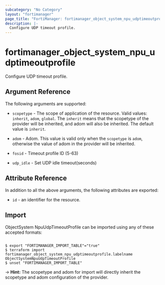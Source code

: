 ```yaml
---
subcategory: "No Category"
layout: "fortimanager"
page_title: "FortiManager: fortimanager_object_system_npu_udptimeoutprofile"
description: |-
  Configure UDP timeout profile.
---
```


# fortimanager_object_system_npu_udptimeoutprofile
Configure UDP timeout profile.

## Argument Reference


The following arguments are supported:

* `scopetype` - The scope of application of the resource. Valid values: `inherit`, `adom`, `global`. The `inherit` means that the scopetype of the provider will be inherited, and adom will also be inherited. The default value is `inherit`.
* `adom` - Adom. This value is valid only when the `scopetype` is `adom`, otherwise the value of adom in the provider will be inherited.

* `fosid` - Timeout profile ID (5-63)
* `udp_idle` - Set UDP idle timeout(seconds)


## Attribute Reference

In addition to all the above arguments, the following attributes are exported:
* `id` - an identifier for the resource.

## Import

ObjectSystem NpuUdpTimeoutProfile can be imported using any of these accepted formats:
```

$ export "FORTIMANAGER_IMPORT_TABLE"="true"
$ terraform import fortimanager_object_system_npu_udptimeoutprofile.labelname ObjectSystemNpuUdpTimeoutProfile
$ unset "FORTIMANAGER_IMPORT_TABLE"
```
-> **Hint:** The scopetype and adom for import will directly inherit the scopetype and adom configuration of the provider.
